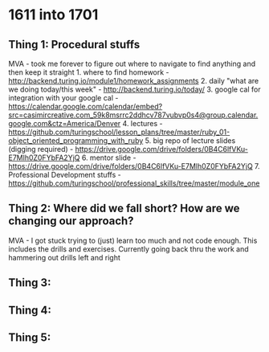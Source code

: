 # 1611 into 1701

## Thing 1: Procedural stuffs

MVA - took me forever to figure out where to navigate to find anything and then keep it straight
    1. where to find homework - http://backend.turing.io/module1/homework_assignments
    2. daily "what are we doing today/this week" - http://backend.turing.io/today/
    3. google cal for integration with your google cal - https://calendar.google.com/calendar/embed?src=casimircreative.com_59k8msrrc2ddhcv787vubvp0s4@group.calendar.google.com&ctz=America/Denver
    4. lectures - https://github.com/turingschool/lesson_plans/tree/master/ruby_01-object_oriented_programming_with_ruby
    5. big repo of lecture slides (digging required) - https://drive.google.com/drive/folders/0B4C6lfVKu-E7Mlh0Z0FYbFA2YjQ
    6. mentor slide - https://drive.google.com/drive/folders/0B4C6lfVKu-E7Mlh0Z0FYbFA2YjQ
    7. Professional Development stuffs - https://github.com/turingschool/professional_skills/tree/master/module_one



## Thing 2: Where did we fall short?  How are we changing our approach?

MVA - I got stuck trying to (just) learn too much and not code enough.  This includes the drills and exercises.  Currently going back thru the work and hammering out drills left and right



## Thing 3:



## Thing 4:



## Thing 5:
